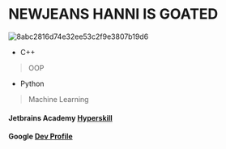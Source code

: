 # NEWJEANS HANNI IS GOATED
![8abc2816d74e32ee53c2f9e3807b19d6](https://github.com/ragav1n/ragav1n/assets/122728263/d3513072-69fc-42cd-ab56-cbf0349c8429)

- C++
> OOP

- Python
> Machine Learning

#### Jetbrains Academy  [Hyperskill](https://hyperskill.org/profile/587003401)

#### Google  [Dev Profile](https://g.dev/ragav1)
